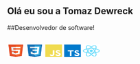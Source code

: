 ## Olá eu sou a Tomaz Dewreck
  ##Desenvolvedor de software!



<div style="display: inline_block"><br>
   <img align="center" alt="tm-HTML" height="30" width="40" src="https://raw.githubusercontent.com/devicons/devicon/master/icons/html5/html5-original.svg">
  <img align="center" alt="tm-CSS" height="30" width="40" src="https://raw.githubusercontent.com/devicons/devicon/master/icons/css3/css3-original.svg">
  <img align="center" alt="tm-Js" height="30" width="40" src="https://raw.githubusercontent.com/devicons/devicon/master/icons/javascript/javascript-plain.svg">
  <img align="center" alt="tm-Ts" height="30" width="40" src="https://raw.githubusercontent.com/devicons/devicon/master/icons/typescript/typescript-plain.svg">
  <img align="center" alt="tm-React" height="30" width="40" src="https://raw.githubusercontent.com/devicons/devicon/master/icons/react/react-original.svg">
 
 
 
  

 

